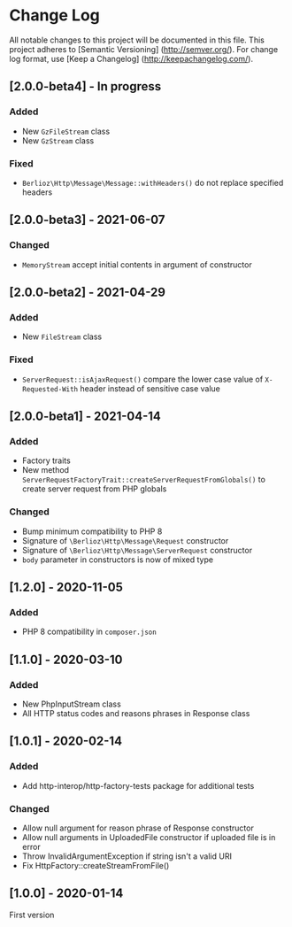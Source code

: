 # Change Log

All notable changes to this project will be documented in this file. This project adheres
to [Semantic Versioning] (http://semver.org/). For change log format,
use [Keep a Changelog] (http://keepachangelog.com/).

## [2.0.0-beta4] - In progress

### Added

- New `GzFileStream` class
- New `GzStream` class

### Fixed

- `Berlioz\Http\Message\Message::withHeaders()` do not replace specified headers

## [2.0.0-beta3] - 2021-06-07

### Changed

- `MemoryStream` accept initial contents in argument of constructor

## [2.0.0-beta2] - 2021-04-29

### Added

- New `FileStream` class

### Fixed

- `ServerRequest::isAjaxRequest()` compare the lower case value of `X-Requested-With` header instead of sensitive case value

## [2.0.0-beta1] - 2021-04-14

### Added

- Factory traits
- New method `ServerRequestFactoryTrait::createServerRequestFromGlobals()` to create server request from PHP globals

### Changed

- Bump minimum compatibility to PHP 8
- Signature of `\Berlioz\Http\Message\Request` constructor
- Signature of `\Berlioz\Http\Message\ServerRequest` constructor
- `body` parameter in constructors is now of mixed type

## [1.2.0] - 2020-11-05

### Added

- PHP 8 compatibility in `composer.json`

## [1.1.0] - 2020-03-10

### Added

- New PhpInputStream class
- All HTTP status codes and reasons phrases in Response class

## [1.0.1] - 2020-02-14

### Added

- Add http-interop/http-factory-tests package for additional tests

### Changed

- Allow null argument for reason phrase of Response constructor
- Allow null arguments in UploadedFile constructor if uploaded file is in error
- Throw InvalidArgumentException if string isn't a valid URI
- Fix HttpFactory::createStreamFromFile()

## [1.0.0] - 2020-01-14

First version